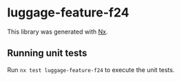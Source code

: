 # luggage-feature-f24

This library was generated with [Nx](https://nx.dev).

## Running unit tests

Run `nx test luggage-feature-f24` to execute the unit tests.
